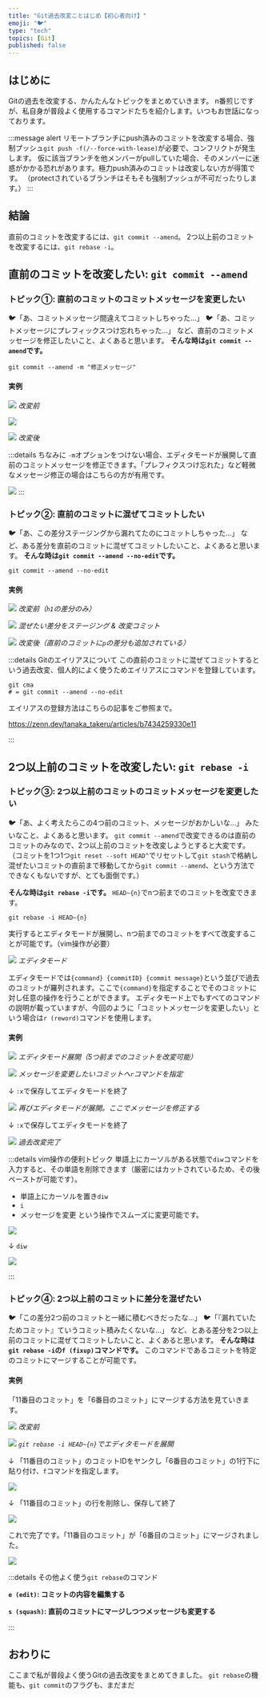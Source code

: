 ```yaml
---
title: "Git過去改変ことはじめ【初心者向け】"
emoji: "🐦"
type: "tech"
topics: [Git]
published: false
---
```


## はじめに
Gitの過去を改変する、かんたんなトピックをまとめていきます。
n番煎じですが、私自身が普段よく使用するコマンドたちを紹介します。いつもお世話になっております。

:::message alert
リモートブランチにpush済みのコミットを改変する場合、強制プッシュ`git push -f(/--force-with-lease)`が必要で、コンフリクトが発生します。
仮に該当ブランチを他メンバーがpullしていた場合、そのメンバーに迷惑がかかる恐れがあります。極力push済みのコミットは改変しない方が得策です。
（protectされているブランチはそもそも強制プッシュが不可だったりします。）
:::

## 結論
直前のコミットを改変するには、`git commit --amend`。
2つ以上前のコミットを改変するには、`git rebase -i`。

## 直前のコミットを改変したい: `git commit --amend`

### トピック①: 直前のコミットのコミットメッセージを変更したい
🐦「あ、コミットメッセージ間違えてコミットしちゃった...」
🐦「あ、コミットメッセージにプレフィックスつけ忘れちゃった...」
など、直前のコミットメッセージを修正したいこと、よくあると思います。
**そんな時は`git commit --amend`です。**

```shell
git commit --amend -m "修正メッセージ"
```

#### 実例

![](/images/8673ee20afedee/2023-05-23-23-46-13.png)
*改変前*

![](/images/8673ee20afedee/2023-05-23-23-48-01.png)


![](/images/8673ee20afedee/2023-05-23-23-47-36.png)
*改変後*

:::details ちなみに
`-m`オプションをつけない場合、エディタモードが展開して直前のコミットメッセージを修正できます。「プレフィクスつけ忘れた」など軽微なメッセージ修正の場合はこちらの方が有用です。

![](/images/8673ee20afedee/2023-05-23-23-51-57.png)
:::


### トピック②: 直前のコミットに混ぜてコミットしたい
🐦「あ、この差分ステージングから漏れてたのにコミットしちゃった...」
など、ある差分を直前のコミットに混ぜてコミットしたいこと、よくあると思います。
**そんな時は`git commit --amend --no-edit`です。**

```shell
git commit --amend --no-edit
```

#### 実例

![](/images/8673ee20afedee/2023-05-24-00-03-50.png)
*改変前（`h1`の差分のみ）*

![](/images/8673ee20afedee/2023-05-24-07-43-28.png)
*混ぜたい差分をステージング & 改変コミット*

![](/images/8673ee20afedee/2023-05-24-00-03-44.png)
*改変後（直前のコミットに`p`の差分も追加されている）*

:::details Gitのエイリアスについて
この直前のコミットに混ぜてコミットするという過去改変、個人的によく使うためエイリアスにコマンドを登録しています。

```shell
git cma
# = git commit --amend --no-edit
```

エイリアスの登録方法はこちらの記事をご参照まで。

https://zenn.dev/tanaka_takeru/articles/b7434259330e11

:::


## 2つ以上前のコミットを改変したい: `git rebase -i`

### トピック③: 2つ以上前のコミットのコミットメッセージを変更したい
🐦「あ、よく考えたらこの4つ前のコミット、メッセージがおかしいな...」
みたいなこと、よくあると思います。
`git commit --amend`で改変できるのは直前のコミットのみなので、2つ以上前のコミットを改変しようとすると大変です。
（コミットを1つ1つ`git reset --soft HEAD^`でリセットして`git stash`で格納し混ぜたいコミットの直前まで移動してから`git commit --amend`、という方法でできなくもないですが、とても面倒です。）

**そんな時は`git rebase -i`です。**
`HEAD~{n}`でnつ前までのコミットを改変できます。

```shell
git rebase -i HEAD~{n}
```

実行するとエディタモードが展開し、nつ前までのコミットをすべて改変することが可能です。（vim操作が必要）

![](/images/8673ee20afedee/2023-05-24-07-56-19.png)
*エディタモード*

エディタモードでは`{command} {commitID} {commit message}`という並びで過去のコミットが羅列されます。ここで`{command}`を指定することでそのコミットに対し任意の操作を行うことができます。
エディタモード上でもすべてのコマンドの説明が載っていますが、今回のように「コミットメッセージを変更したい」という場合は`r (reword)`コマンドを使用します。


#### 実例

![](/images/8673ee20afedee/2023-05-24-07-57-06.png)
*エディタモード展開（5つ前までのコミットを改変可能）*

![](/images/8673ee20afedee/2023-05-24-07-58-44.png)
*メッセージを変更したいコミットへ`r`コマンドを指定*

↓ `:x`で保存してエディタモードを終了

![](/images/8673ee20afedee/2023-05-24-08-02-24.png)
*再びエディタモードが展開。ここでメッセージを修正する*

↓ `:x`で保存してエディタモードを終了

![](/images/8673ee20afedee/2023-05-24-08-03-52.png)
*過去改変完了*

:::details vim操作の便利トピック
単語上にカーソルがある状態で`diw`コマンドを入力すると、その単語を削除できます（厳密にはカットされているため、その後ペーストが可能です）。
- 単語上にカーソルを置き`diw`
- `i`
- メッセージを変更
という操作でスムーズに変更可能です。

![](/images/8673ee20afedee/2023-05-24-08-17-24.png)

↓ `diw`

![](/images/8673ee20afedee/2023-05-24-08-17-41.png)

:::


### トピック④: 2つ以上前のコミットに差分を混ぜたい
🐦「この差分2つ前のコミットと一緒に積むべきだったな...」
🐦「『漏れていたためコミット』ていうコミット積みたくないな...」
など、とある差分を2つ以上前のコミットに混ぜてコミットしたいこと、よくあると思います。
**そんな時は`git rebase -i`の`f (fixup)`コマンドです。**
このコマンドであるコミットを特定のコミットにマージすることが可能です。

#### 実例
「11番目のコミット」を「6番目のコミット」にマージする方法を見ていきます。

![](/images/8673ee20afedee/2023-05-24-08-24-30.png)
*改変前*

![](/images/8673ee20afedee/2023-05-24-08-25-46.png)
*`git rebase -i HEAD~{n}`でエディタモードを展開*

↓ 「11番目のコミット」のコミットIDをヤンクし「6番目のコミット」の1行下に貼り付け、`f`コマンドを指定します。

![](/images/8673ee20afedee/2023-05-24-08-41-07.png)

↓ 「11番目のコミット」の行を削除し、保存して終了

![](/images/8673ee20afedee/2023-05-24-08-31-07.png)

これで完了です。「11番目のコミット」が「6番目のコミット」にマージされました。

![](/images/8673ee20afedee/2023-05-24-08-44-22.png)

:::details その他よく使う`git rebase`のコマンド

**`e (edit)`: コミットの内容を編集する**


**`s (squash)`: 直前のコミットにマージしつつメッセージも変更する**


:::

## おわりに
ここまで私が普段よく使うGitの過去改変をまとめてきました。
`git rebase`の機能も、`git commit`のフラグも、まだまだ